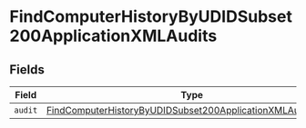 # FindComputerHistoryByUDIDSubset200ApplicationXMLAudits


## Fields

| Field                                                                                                                                                 | Type                                                                                                                                                  | Required                                                                                                                                              | Description                                                                                                                                           |
| ----------------------------------------------------------------------------------------------------------------------------------------------------- | ----------------------------------------------------------------------------------------------------------------------------------------------------- | ----------------------------------------------------------------------------------------------------------------------------------------------------- | ----------------------------------------------------------------------------------------------------------------------------------------------------- |
| `audit`                                                                                                                                               | [FindComputerHistoryByUDIDSubset200ApplicationXMLAuditsAudit](../../models/operations/findcomputerhistorybyudidsubset200applicationxmlauditsaudit.md) | :heavy_minus_sign:                                                                                                                                    | N/A                                                                                                                                                   |